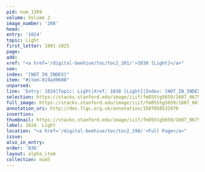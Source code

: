 ```yaml
---
pid: num_1369
volume: Volume 2
image_number: '208'
head:
entry: '1024'
topic: Light
first_letter: 1001-1025
page:
add:
xref: "<a href='/digital-beehive/toc/toc2_201/'>1038 [Light]</a>"
see:
index: "[NOT_IN_INDEX]"
item: "#item-019ad9608"
unparsed:
line: 'Entry: 1024|Topic: Light|Xref: 1038 [Light]|Index: [NOT_IN_INDEX]|#item-019ad9608'
selection: https://stacks.stanford.edu/image/iiif/fm855tg5659/1607_0675/829,3013,2762,1033/full/0/default.jpg
full_image: https://stacks.stanford.edu/image/iiif/fm855tg5659/1607_0675/full/full/0/default.jpg
annotation_uri: http://dev.llgc.org.uk/annotation/1587058532970
insertion:
thumbnail: https://stacks.stanford.edu/image/iiif/fm855tg5659/1607_0675/829,3013,600,180/250,/0/default.jpg
label: 1024. Light
location: "<a href='/digital-beehive/toc/toc2_198/'>Full Page</a>"
issue:
also_in_entry:
order: '036'
layout: alpha_item
collection: num5
---
```

